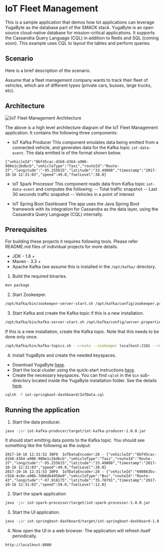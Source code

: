 # IoT Fleet Management

This is a sample application that demos how Iot applications can leverage YugaByte as the database part of the SMACK stack. YugaByte is an open source cloud-native database for mission-critical applications. It supports the Cassandra Query Language (CQL) in addition to Redis and SQL (coming soon). This example uses CQL to layout the tables and perform queries.


## Scenario

Here is a brief description of the scenario.

Assume that a fleet management company wants to track their fleet of vehicles, which are of different types (private cars, busses, large trucks, etc).


## Architecture

![IoT Fleet Management Architecture](https://github.com/YugaByte/yb-iot-fleet-management/blob/master/yb-iot-fleet-mgmt-arch.png)

The above is a high level architecture diagram of the IoT Fleet Management application. It contains the following three components:

- IoT Kafka Producer
This component emulates data being emitted from a connected vehicle, and generates data for the Kafka topic `iot-data-event`. The data emitted is of the format shown below.
```
{"vehicleId":"0bf45cac-d1b8-4364-a906-980e1c2bdbcb","vehicleType":"Taxi","routeId":"Route-37","longitude":"-95.255615","latitude":"33.49808","timestamp":"2017-10-16 12:31:03","speed":49.0,"fuelLevel":38.0}
```

- IoT Spark Processor
This component reads data from Kafka topic `iot-data-event` and computes the following:
-- Total traffic snapshot
-- Last 30 seconds traffic snapshot
-- Vehicles in a point of interest

- IoT Spring Boot Dashboard
The app uses the Java Spring Boot framework with its integration for Cassandra as the data layer, using the Cassandra Query Language (CQL) internally.


## Prerequisites

For building these projects it requires following tools. Please refer README.md files of individual projects for more details.
- JDK - 1.8 +
- Maven - 3.3 +
- Apache Kafka (we assume this is installed in the `/opt/kafka/` directory.

1. Build the required binaries.
```sh
mvn package
```

2. Start Zookeeper.
```sh
/opt/kafka/bin/zookeeper-server-start.sh /opt/kafka/config/zookeeper.properties
```

3. Start Kafka and create the Kafka topic if this is a new installation.
```sh
/opt/kafka/bin/kafka-server-start.sh /opt/kafka/config/server.properties
```

If this is a new installation, create the Kafka topic. Note that this needs to be done only once.
```sh
/opt/kafka/bin/kafka-topics.sh --create --zookeeper localhost:2181 --replication-factor 1 --partitions 1 --topic iot-data-event
```

4. Install YugaByte and create the needed keyspaces.
- Download YugaByte [here](https://www.yugabyte.com/#download).
- Start the local cluster using the quick-start instructions [here](https://docs.yugabyte.com/community-edition/quick-start/).
- Create the necessary keyspaces. You can find `cqlsh` in the `bin` sub-directory located inside the YugaByte installation folder. See the details [here](https://docs.yugabyte.com/community-edition/quick-start/#test-cql-service).
```sh
cqlsh -f iot-springboot-dashboard/IoTData.cql
```

## Running the application

1. Start the data producer.
```sh
java -jar iot-kafka-producer/target/iot-kafka-producer-1.0.0.jar
```

It should start emitting data points to the Kafka topic. You should see something like the following as the output:
```
2017-10-16 12:31:52 INFO  IoTDataEncoder:28 - {"vehicleId":"0bf45cac-d1b8-4364-a906-980e1c2bdbcb","vehicleType":"Taxi","routeId":"Route-37","longitude":"-95.255615","latitude":"33.49808","timestamp":"2017-10-16 12:31:03","speed":49.0,"fuelLevel":38.0}
2017-10-16 12:31:53 INFO  IoTDataEncoder:28 - {"vehicleId":"600863bc-c918-4c8e-a90b-7d66db4958e0","vehicleType":"Bus","routeId":"Route-43","longitude":"-97.918175","latitude":"35.78791","timestamp":"2017-10-16 12:31:03","speed":59.0,"fuelLevel":12.0}
```

2. Start the spark application
```sh
java -jar iot-spark-processor/target/iot-spark-processor-1.0.0.jar
```

3. Start the UI application.
```sh
java -jar iot-springboot-dashboard/target/iot-springboot-dashboard-1.0.0.jar
```

4. Now open the UI in a web browser. The application will refresh itself periodically.
```
http://localhost:8080
```
